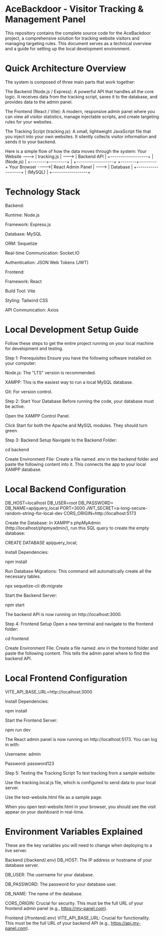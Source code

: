 # AceBackdoor - Visitor Tracking & Management Panel

This repository contains the complete source code for the AceBackdoor project, a comprehensive solution for tracking website visitors and managing targeting rules. This document serves as a technical overview and a guide for setting up the local development environment.

# Quick Architecture Overview

The system is composed of three main parts that work together:

The Backend (Node.js / Express): A powerful API that handles all the core logic. It receives data from the tracking script, saves it to the database, and provides data to the admin panel.

The Frontend (React / Vite): A modern, responsive admin panel where you can view all visitor statistics, manage injectable scripts, and create targeting rules for your websites.

The Tracking Script (tracking.js): A small, lightweight JavaScript file that you inject into your own websites. It silently collects visitor information and sends it to your backend.

Here is a simple flow of how the data moves through the system:
Your Website ---> | tracking.js | ---> | Backend API |
+-------------------+ | (Node.js) |
+--------+---------+
|
+-------------------+ +--------+---------+
Your Browser ---->| React Admin Panel | ---> | Database |
+-------------------+ | (MySQL) |
+------------------+

# Technology Stack

Backend:

Runtime: Node.js

Framework: Express.js

Database: MySQL

ORM: Sequelize

Real-time Communication: Socket.IO

Authentication: JSON Web Tokens (JWT)

Frontend:

Framework: React

Build Tool: Vite

Styling: Tailwind CSS

API Communication: Axios

# Local Development Setup Guide

Follow these steps to get the entire project running on your local machine for development and testing.

Step 1: Prerequisites
Ensure you have the following software installed on your computer:

Node.js: The "LTS" version is recommended.

XAMPP: This is the easiest way to run a local MySQL database.

Git: For version control.

Step 2: Start Your Database
Before running the code, your database must be active.

Open the XAMPP Control Panel.

Click Start for both the Apache and MySQL modules. They should turn green.

Step 3: Backend Setup
Navigate to the Backend Folder:

cd backend

Create Environment File: Create a file named .env in the backend folder and paste the following content into it. This connects the app to your local XAMPP database.

# Local Backend Configuration

DB_HOST=localhost
DB_USER=root
DB_PASSWORD=
DB_NAME=apijquery_local
PORT=3000
JWT_SECRET=a-long-secure-random-string-for-local-dev
CORS_ORIGIN=http://localhost:5173

Create the Database: In XAMPP's phpMyAdmin (http://localhost/phpmyadmin/), run this SQL query to create the empty database:

CREATE DATABASE apijquery_local;

Install Dependencies:

npm install

Run Database Migrations: This command will automatically create all the necessary tables.

npx sequelize-cli db:migrate

Start the Backend Server:

npm start

The backend API is now running on http://localhost:3000.

Step 4: Frontend Setup
Open a new terminal and navigate to the frontend folder:

cd frontend

Create Environment File: Create a file named .env in the frontend folder and paste the following content. This tells the admin panel where to find the backend API.

# Local Frontend Configuration

VITE_API_BASE_URL=http://localhost:3000

Install Dependencies:

npm install

Start the Frontend Server:

npm run dev

The React admin panel is now running on http://localhost:5173. You can log in with:

Username: admin

Password: password123

Step 5: Testing the Tracking Script
To test tracking from a sample website:

Use the tracking.local.js file, which is configured to send data to your local server.

Use the test-website.html file as a sample page.

When you open test-website.html in your browser, you should see the visit appear on your dashboard in real-time.

# Environment Variables Explained

These are the key variables you will need to change when deploying to a live server.

Backend (/backend/.env)
DB_HOST: The IP address or hostname of your database server.

DB_USER: The username for your database.

DB_PASSWORD: The password for your database user.

DB_NAME: The name of the database.

CORS_ORIGIN: Crucial for security. This must be the full URL of your frontend admin panel (e.g., https://my-panel.com).

Frontend (/frontend/.env)
VITE_API_BASE_URL: Crucial for functionality. This must be the full URL of your backend API (e.g., https://api.my-panel.com).
